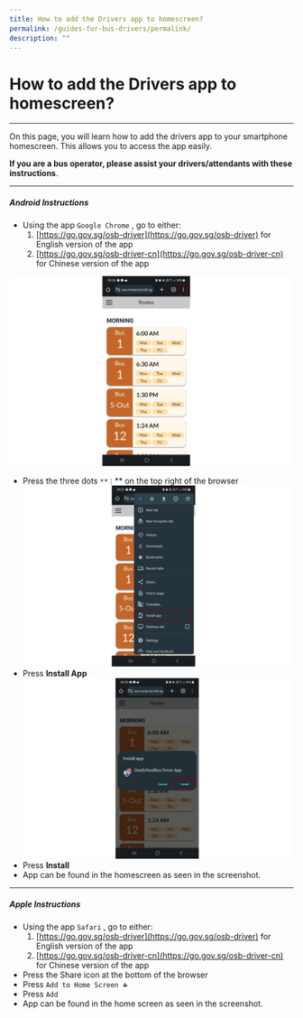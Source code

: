 ```yaml
---
title: How to add the Drivers app to homescreen?
permalink: /guides-for-bus-drivers/permalink/
description: ""
---
```

# How to add the Drivers app to homescreen?
----------

On this page, you will learn how to add the drivers app to your smartphone homescreen. This allows you to access the app easily.

**If you are a bus operator, please assist your drivers/attendants with these instructions**.

----------
##### Android Instructions

*   Using the app `Google Chrome` , go to either:
    1.  [https://go.gov.sg/osb-driver](https://go.gov.sg/osb-driver) for English version of the app
    2.  [https://go.gov.sg/osb-driver-cn](https://go.gov.sg/osb-driver-cn) for Chinese version of the app

![](/images/Driver/Add%20the%20drivers%20app%20to%20home/driver%20landing%20page%20on%20android,%20click%203%20dots%20v2.jpeg)
*   Press the three dots `**⋮`\*\* on the top right of the browser
![](/images/Driver/Add%20the%20drivers%20app%20to%20home/driver%20android%203%20dots%20v2.jpeg)
*   Press **Install App**
![](/images/Driver/Add%20the%20drivers%20app%20to%20home/driver%20install%20app%20v2.jpeg)
*   Press **Install**
*   App can be found in the homescreen as seen in the screenshot.

----------
##### Apple Instructions

*   Using the app `Safari` , go to either:
    1.  [https://go.gov.sg/osb-driver](https://go.gov.sg/osb-driver) for English version of the app
    2.  [https://go.gov.sg/osb-driver-cn](https://go.gov.sg/osb-driver-cn) for Chinese version of the app
*   Press the Share icon at the bottom of the browser
*   Press `Add to Home Screen ➕`
*   Press `Add`
*   App can be found in the home screen as seen in the screenshot.